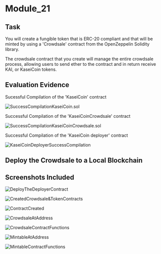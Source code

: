 # Module_21

## **Task**
You will create a fungible token that is ERC-20 compliant and that will be minted by using a 'Crowdsale' contract from the OpenZeppelin Solidity library.

The crowdsale contract that you create will manage the entire crowdsale process, allowing users to send ether to the contract and in return receive KAI, or KaseiCoin tokens.

## **Evaluation Evidence**

Sucessful Compilation of the 'KaseiCoin' contract

![SuccessCompilationKaseiCoin.sol](Screenshots/SuccessCompilationKaseiCoin.sol.png)

Successful Compilation of the 'KaseiCoinCrowdsale' contract

![SuccessCompilationKaseiCoinCrowdsale.sol](Screenshots/SuccessCompilationKaseiCoinCrowdsale.sol.png)

Successful Compilation of the 'KaseiCoin deployer' contract

![KaseiCoinDeployerSuccessCompilation](Screenshots/KaseiCoinDeployerSuccessCompilation.png)

## **Deploy the Crowdsale to a Local Blockchain**

## Screenshots Included

![DeployTheDeployerContract](Screenshots/DeployTheDeployerContract.png)

![CreatedCrowdsale&TokenContracts](Screenshots/CreatedCrowdsale&TokenContracts.png)

![ContractCreated](Screenshots/ContractCreated.png)

![CrowdsaleAtAddress](Screenshots/CrowdsaleAtAddress.png)

![CrowdsaleContractFunctions](Screenshots/CrowdsaleContractFunctions.png)

![MintableAtAddress](Screenshots/MintableAtAddress.png)

![MintableContractFunctions](Screenshots/MintableContractFunctions.png)
